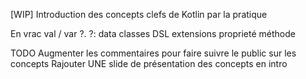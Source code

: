 [WIP] Introduction des concepts clefs de Kotlin par la pratique


En vrac
  val / var
  ?. ?:
  data classes
  DSL
  extensions
    proprieté
    méthode
    
 
 TODO 
    Augmenter les commentaires pour faire suivre le public sur les concepts
    Rajouter UNE slide de présentation des concepts en intro 
